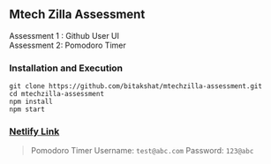 ## Mtech Zilla Assessment

Assessment 1 : Github User UI <br/>
Assessment 2: Pomodoro Timer <br/>

### Installation and Execution

`git clone https://github.com/bitakshat/mtechzilla-assessment.git`<br />
`cd mtechzilla-assessment`<br />
`npm install`<br />
`npm start`<br />

### [Netlify Link](https://mtechzillatest.netlify.app/)

> Pomodoro Timer Username: `test@abc.com` Password: `123@abc`
